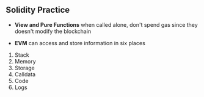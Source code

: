 ## Solidity Practice

- **View and Pure Functions** when called alone, don't spend gas since they doesn't modify the blockchain

- **EVM** can access and store information in six places
1. Stack
2. Memory
3. Storage
4. Calldata
5. Code
6. Logs
